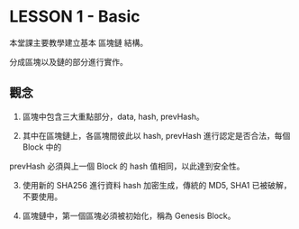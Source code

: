 # LESSON 1 - Basic

本堂課主要教學建立基本 區塊鏈 結構。

分成區塊以及鏈的部分進行實作。

## 觀念

1. 區塊中包含三大重點部分，data, hash, prevHash。

2. 其中在區塊鏈上，各區塊間彼此以 hash, prevHash 進行認定是否合法，每個 Block 中的

prevHash 必須與上一個 Block 的 hash 值相同，以此達到安全性。

3. 使用新的 SHA256 進行資料 hash 加密生成，傳統的 MD5, SHA1 已被破解，不要使用。

4. 區塊鏈中，第一個區塊必須被初始化，稱為 Genesis Block。